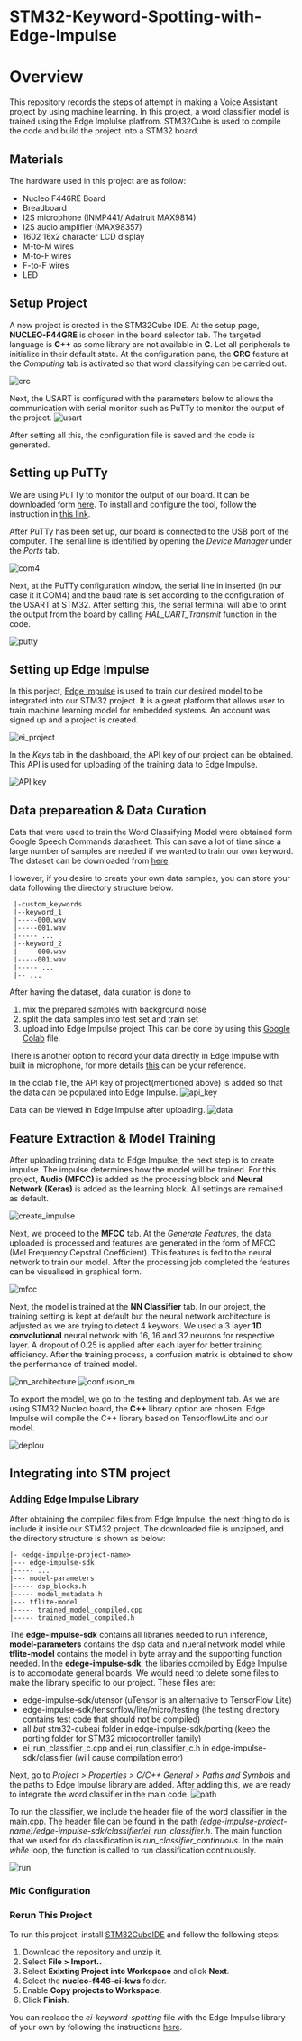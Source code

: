 # STM32-Keyword-Spotting-with-Edge-Impulse #
# Overview #

This repository records the steps of attempt in making a Voice Assistant project by using machine learning. In this project, a word classifier model is trained using the Edge Implulse platfrom. STM32Cube is used to compile the code and build the project into a STM32 board. 

## Materials ##
The hardware used in this project are as follow:
  - Nucleo F446RE Board
  - Breadboard
  - I2S microphone (INMP441/ Adafruit MAX9814)
  - I2S audio amplifier (MAX98357)
  - 1602 16x2 character LCD display
  - M-to-M wires
  - M-to-F wires
  - F-to-F wires 
  - LED 

## Setup Project ##
A new project is created in the STM32Cube IDE. At the setup page, **NUCLEO-F44GRE** is chosen in the board selector tab. The targeted language is **C++** as some library are not available in **C**. Let all peripherals to initialize in their default state. At the configuration pane, the **CRC** feature at the *Computing* tab is activated so that word classifying can be carried out.

![crc](https://github.com/smlee00/STM32-Keyword-Spotting-with-Edge-Impulse/blob/main/Images/13.png)

Next, the USART is configured with the parameters below to allows the communication with serial monitor such as PuTTy to monitor the output of the project.
![usart](https://github.com/smlee00/STM32-Keyword-Spotting-with-Edge-Impulse/blob/main/Images/17.png)

After setting all this, the configuration file is saved and the code is generated.

## Setting up PuTTy ##
We are using PuTTy to monitor the output of our board. It can be downloaded form [here](https://www.ssh.com/academy/ssh/putty/download). To install and configure the tool, follow the instruction in [this link](https://www.ssh.com/academy/ssh/putty/windows/install). 

After PuTTy has been set up, our board is connected to the USB port of the computer. The serial line is identified by opening the *Device Manager* under the *Ports* tab.

![com4](https://github.com/smlee00/STM32-Keyword-Spotting-with-Edge-Impulse/blob/main/Images/21.jpeg)
 
Next, at the PuTTy configuration window, the serial line in inserted (in our case it it COM4) and the baud rate is set according to the configuration of the USART at STM32. After setting this, the serial terminal will able to print the output from the board by calling *HAL_UART_Transmit* function in the code.

![putty](https://github.com/smlee00/STM32-Keyword-Spotting-with-Edge-Impulse/blob/main/Images/22.jpeg)

## Setting up Edge Impulse ##

  In this porject, [Edge Impulse](https://studio.edgeimpulse.com/login "Edge Impulse") is used to train our desired model to be integrated into our STM32 project. It is a great platform that allows user to train machine learning model for embedded systems. An account was signed up and a project is created. 
  
![ei_project](https://github.com/smlee00/STM32-Keyword-Spotting-with-Edge-Impulse/blob/main/Images/2.png)
 
  In the *Keys* tab in the dashboard, the API key of our project can be obtained. This API is used for uploading of the training data to Edge Impulse.

![API key](https://github.com/smlee00/STM32-Keyword-Spotting-with-Edge-Impulse/blob/main/Images/1.png)

## Data prepareation & Data Curation ##
Data that were used to train the Word Classifying Model were obtained form Google Speech Commands datasheet. This can save a lot of time since a large number of samples are needed if we wanted to train our own keyword. The dataset can be downloaded from [here](http://download.tensorflow.org/data/speech_commands_v0.02.tar.gz).

However, if you desire to create your own data samples, you can store your data following the directory structure below.

```
 |-custom_keywords
 |--keyword_1
 |-----000.wav
 |-----001.wav
 |----- ...
 |--keyword_2
 |-----000.wav
 |-----001.wav
 |----- ...
 |-- ...
```

After having the dataset, data curation is done to 
  1. mix the prepared samples with background noise 
  2. split the data samples into test set and train set
  3. upload into Edge Impulse project
This can be done by using this [Google Colab](https://colab.research.google.com/github/smlee00/STM32-Keyword-Spotting-with-Edge-Impulse/blob/main/ei_audio_dataset_curation.ipynb) file. 

There is another option to record your data directly in Edge Impulse with built in microphone, for more details [this](https://docs.arduino.cc/tutorials/nano-33-ble-sense/edge-impulse) can be your reference. 

In the colab file, the API key of project(mentioned above) is added so that the data can be populated into Edge Impulse.
![api_key](https://github.com/smlee00/STM32-Keyword-Spotting-with-Edge-Impulse/blob/main/Images/5.png)

Data can be viewed in Edge Impulse after uploading.
![data](https://github.com/smlee00/STM32-Keyword-Spotting-with-Edge-Impulse/blob/main/Images/7.png)

## Feature Extraction & Model Training ##

After uploading training data to Edge Impulse, the next step is to create impulse. The impulse determines how the model will be trained. For this project, **Audio (MFCC)** is added as the processing block and **Neural Network (Keras)** is added as the learning block. All settings are remained as default. 

![create_impulse](https://github.com/smlee00/STM32-Keyword-Spotting-with-Edge-Impulse/blob/main/Images/8.png)

Next, we proceed to the **MFCC** tab. At the *Generate Features*, the data uploaded is processed and features are generated in the form of MFCC (Mel Frequency Cepstral Coefficient). This features is fed to the neural network to train our model. After the processing job completed the features can be visualised in graphical form. 

![mfcc](https://github.com/smlee00/STM32-Keyword-Spotting-with-Edge-Impulse/blob/main/Images/9.png)

Next, the model is trained at the **NN Classifier** tab. In our project, the training setting is kept at default but the neural network architecture is adjusted as we are trying to detect 4 keywors. We used a 3 layer **1D convolutional** neural network with 16, 16 and 32 neurons for respective layer. A dropout of 0.25 is applied after each layer for better training efficiency. After the training process, a confusion matrix is obtained to show the performance of trained model.

![nn_architecture](https://github.com/smlee00/STM32-Keyword-Spotting-with-Edge-Impulse/blob/main/Images/10.png) 
![confusion_m](https://github.com/smlee00/STM32-Keyword-Spotting-with-Edge-Impulse/blob/main/Images/11.png)

To export the model, we go to the testing and deployment tab. As we are using STM32 Nucleo board, the **C++** library option are chosen. Edge Impulse will compile the C++ library based on TensorflowLite and our model.

![deplou](https://github.com/smlee00/STM32-Keyword-Spotting-with-Edge-Impulse/blob/main/Images/12.png)

## Integrating into STM project ##

### Adding Edge Impulse Library ###
After obtaining the compiled files from Edge Impulse, the next thing to do is include it inside our STM32 project. The downloaded file is unzipped, and the directory structure is shown as below:
```
|- <edge-impulse-project-name>
|--- edge-impulse-sdk 
|----- ...
|--- model-parameters
|----- dsp_blocks.h 
|----- model_metadata.h 
|--- tflite-model
|----- trained_model_compiled.cpp 
|----- trained_model_compiled.h 
```
The **edge-impulse-sdk** contains all libraries needed to run inference, **model-parameters** contains the dsp data and nueral network model while **tflite-model** contains the model in byte array and the supporting function needed. In the **edege-impulse-sdk**, the libaries compiled by Edge Impulse is to accomodate general boards. We would need to delete some files to make the library specific to our project. These files are:

- edge-impulse-sdk/utensor (uTensor is an alternative to TensorFlow Lite)
- edge-impulse-sdk/tensorflow/lite/micro/testing (the testing directory contains test code that should not be compiled)
- all *but* stm32-cubeai folder in edge-impulse-sdk/porting (keep the porting folder for STM32 microcontroller family)
- ei_run_classifier_c.cpp and ei_run_classifier_c.h in edge-impulse-sdk/classifier (will cause compilation error)

Next, go to *Project > Properties > C/C++ General > Paths and Symbols* and the paths to Edge Impulse library are added. After adding this, we are ready to integrate the word classifier in the main code. 
![path](https://github.com/smlee00/STM32-Keyword-Spotting-with-Edge-Impulse/blob/main/Images/14.png)

To run the classifier, we include the header file of the word classifier in the main.cpp. The header file can be found in the path *(edge-impulse-project-name)/edge-impulse-sdk/classifier/ei_run_classifier.h*. The main function that we used for do classification is *run_classifier_continuous*. In the main *while* loop, the function is called to run classification continuously.

![run](https://github.com/smlee00/STM32-Keyword-Spotting-with-Edge-Impulse/blob/main/Images/16.png)

### Mic Configuration ###




### Rerun This Project ###
To run this project, install [STM32CubeIDE](https://www.st.com/en/development-tools/stm32cubeide.html#get-software) and follow the following steps:
1. Download the repository and unzip it. 
2. Select **File > Import..** .
3. Select **Exixting Project into Workspace** and click **Next**. 
4. Select the **nucleo-f446-ei-kws** folder.
5. Enable **Copy projects to Workspace**.
6. Click **Finish**.

You can replace the *ei-keyword-spotting* file with the Edge Impulse library of your own by following the instructions [here](#adding-edge-impulse-library).
